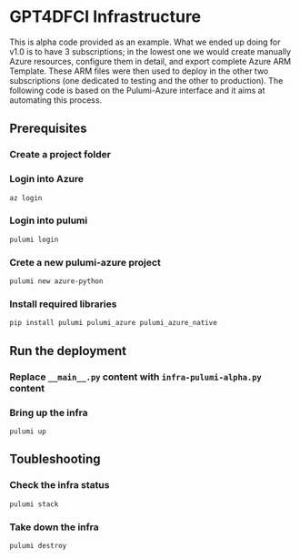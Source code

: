 # GPT4DFCI Infrastructure

This is alpha code provided as an example. What we ended up doing for v1.0 is to have 3 subscriptions; in the lowest one we would create manually Azure resources, configure them in detail, and export complete Azure ARM Template. These ARM files were then used to deploy in the other two subscriptions (one dedicated to testing and the other to production). The following code is based on the Pulumi-Azure interface and it aims at automating this process.

## Prerequisites

### Create a project folder

### Login into Azure

`az login`

### Login into pulumi

`pulumi login`

### Crete a new pulumi-azure project 

`pulumi new azure-python`

### Install required libraries

`pip install pulumi pulumi_azure pulumi_azure_native`

## Run the deployment

### Replace `__main__.py` content with `infra-pulumi-alpha.py` content

### Bring up the infra

`pulumi up`

## Toubleshooting

### Check the infra status

`pulumi stack`

### Take down the infra

`pulumi destroy`